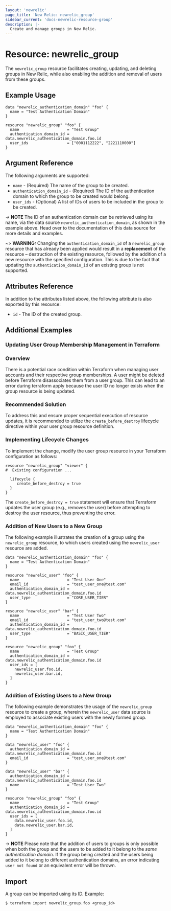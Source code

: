 ```yaml
---
layout: 'newrelic'
page_title: 'New Relic: newrelic_group'
sidebar_current: 'docs-newrelic-resource-group'
description: |-
  Create and manage groups in New Relic.
---
```


# Resource: newrelic\_group

The `newrelic_group` resource facilitates creating, updating, and deleting groups in New Relic, while also enabling the addition and removal of users from these groups.

## Example Usage

```hcl
data "newrelic_authentication_domain" "foo" {
  name = "Test Authentication Domain"
}

resource "newrelic_group" "foo" {
  name                     = "Test Group"
  authentication_domain_id = data.newrelic_authentication_domain.foo.id
  user_ids                 = ["0001112222", "2221110000"]
}
```

## Argument Reference

The following arguments are supported:

* `name` - (Required) The name of the group to be created.
* `authentication_domain_id` - (Required) The ID of the authentication domain to which the group to be created would belong.
* `user_ids` - (Optional) A list of IDs of users to be included in the group to be created.

-> **NOTE** The ID of an authentication domain can be retrieved using its name, via the data source `newrelic_authentication_domain`, as shown in the example above. Head over to the documentation of this data source for more details and examples.

~> **WARNING:** Changing the `authentication_domain_id` of a `newrelic_group` resource that has already been applied would result in a **replacement** of the resource – destruction of the existing resource, followed by the addition of a new resource with the specified configuration. This is due to the fact that updating the `authentication_domain_id` of an existing group is not supported.

## Attributes Reference

In addition to the attributes listed above, the following attribute is also exported by this resource:

* `id` - The ID of the created group.

## Additional Examples

### Updating User Group Membership Management in Terraform

### Overview
There is a potential race condition within Terraform when managing user accounts and their respective group memberships. A user might be deleted before Terraform disassociates them from a user group. This can lead to an error during terraform apply because the user ID no longer exists when the group resource is being updated.

### Recommended Solution
To address this and ensure proper sequential execution of resource updates, it is recommended to utilize the `create_before_destroy` lifecycle directive within your user group resource definition.

### Implementing Lifecycle Changes
To implement the change, modify the user group resource in your Terraform configuration as follows:

```hcl
resource "newrelic_group" "viewer" {
#  Existing configuration ...

  lifecycle {
     create_before_destroy = true
  }
}
```
The `create_before_destroy = true` statement will ensure that Terraform updates the user group (e.g., removes the user) before attempting to destroy the user resource, thus preventing the error.

### Addition of New Users to a New Group

The following example illustrates the creation of a group using the `newrelic_group` resource, to which users created using the `newrelic_user` resource are added.

```hcl
data "newrelic_authentication_domain" "foo" {
  name = "Test Authentication Domain"
}

resource "newrelic_user" "foo" {
  name                     = "Test User One"
  email_id                 = "test_user_one@test.com"
  authentication_domain_id = data.newrelic_authentication_domain.foo.id
  user_type                = "CORE_USER_TIER"
}

resource "newrelic_user" "bar" {
  name                     = "Test User Two"
  email_id                 = "test_user_two@test.com"
  authentication_domain_id = data.newrelic_authentication_domain.foo.id
  user_type                = "BASIC_USER_TIER"
}

resource "newrelic_group" "foo" {
  name                     = "Test Group"
  authentication_domain_id = data.newrelic_authentication_domain.foo.id
  user_ids = [
    newrelic_user.foo.id,
    newrelic_user.bar.id,
  ]
}
```

### Addition of Existing Users to a New Group

The following example demonstrates the usage of the `newrelic_group` resource to create a group, wherein the `newrelic_user` data source is employed to associate existing users with the newly formed group.

```hcl
data "newrelic_authentication_domain" "foo" {
  name = "Test Authentication Domain"
}

data "newrelic_user" "foo" {
  authentication_domain_id = data.newrelic_authentication_domain.foo.id
  email_id                 = "test_user_one@test.com"
}

data "newrelic_user" "bar" {
  authentication_domain_id = data.newrelic_authentication_domain.foo.id
  name                     = "Test User Two"
}

resource "newrelic_group" "foo" {
  name                     = "Test Group"
  authentication_domain_id = data.newrelic_authentication_domain.foo.id
  user_ids = [
    data.newrelic_user.foo.id,
    data.newrelic_user.bar.id,
  ]
}
```

-> **NOTE** Please note that the addition of users to groups is only possible when both the group and the users to be added to it belong to the _same authentication domain_. If the group being created and the users being added to it belong to different authentication domains, an error indicating `user not found` or an equivalent error will be thrown.

## Import

A group can be imported using its ID. Example:

```shell
$ terraform import newrelic_group.foo <group_id>
```